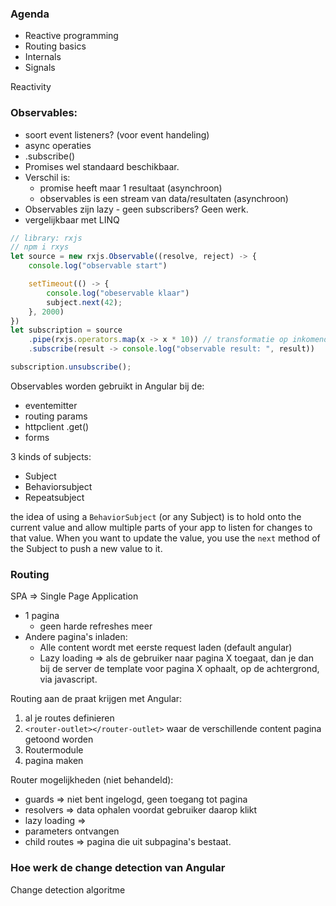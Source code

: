 ### Agenda
- Reactive programming
- Routing basics
- Internals
- Signals

Reactivity

### Observables:
- soort event listeners? (voor event handeling)
- async operaties
- .subscribe()
- Promises wel standaard beschikbaar.
- Verschil is:
	- promise heeft maar 1 resultaat (asynchroon)
	- observables is een stream van data/resultaten (asynchroon)
- Observables zijn lazy - geen subscribers? Geen werk.
- vergelijkbaar met LINQ

```js
// library: rxjs
// npm i rxys
let source = new rxjs.Observable((resolve, reject) -> {
	console.log("observable start")

	setTimeout(() -> {
		console.log("obeservable klaar")
		subject.next(42);
	}, 2000)
})
let subscription = source
	.pipe(rxjs.operators.map(x -> x * 10)) // transformatie op inkomende stream
	.subscribe(result -> console.log("observable result: ", result))

subscription.unsubscribe();
```

Observables worden gebruikt in Angular bij de:
- eventemitter
- routing params
- httpclient .get()
- forms

3 kinds of subjects:
- Subject
- Behaviorsubject
- Repeatsubject

the idea of using a `BehaviorSubject` (or any Subject) is to hold onto the current value and allow multiple parts of your app to listen for changes to that value. When you want to update the value, you use the `next` method of the Subject to push a new value to it.

### Routing 
SPA => Single Page Application
- 1 pagina
	- geen harde refreshes meer
- Andere pagina's inladen:
	- Alle content wordt met eerste request laden (default angular)
	- Lazy loading => als de gebruiker naar pagina X toegaat, dan je dan bij de server de template voor pagina X ophaalt, op de achtergrond, via javascript.

Routing aan de praat krijgen met Angular:
1. al je routes definieren
2. `<router-outlet></router-outlet>` waar de verschillende content pagina getoond worden
3. Routermodule
4. pagina maken

Router mogelijkheden (niet behandeld):
- guards => niet bent ingelogd, geen toegang tot pagina
- resolvers => data ophalen voordat gebruiker daarop klikt
- lazy loading => 
- parameters ontvangen
- child routes => pagina die uit subpagina's bestaat. 

### Hoe werk de change detection van Angular
Change detection algoritme




